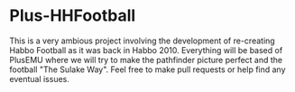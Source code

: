 # Plus-HHFootball
This is a very ambious project involving the development of re-creating Habbo Football as it was back in Habbo 2010.
Everything will be based of PlusEMU where we will try to make the pathfinder picture perfect and the football "The Sulake Way".
Feel free to make pull requests or help find any eventual issues.
